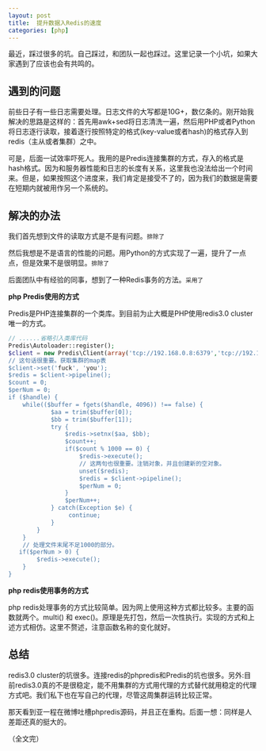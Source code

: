 ```yaml
---
layout: post
title:  提升数据入Redis的速度
categories: [php]
---
```


最近，踩过很多的坑。自己踩过，和团队一起也踩过。这里记录一个小坑，如果大家遇到了应该也会有共鸣的。

## 遇到的问题 ##

前些日子有一些日志需要处理。日志文件的大写都是10G+，数亿条的。刚开始我解决的思路是这样的：首先用awk+sed将日志清洗一遍，然后用PHP或者Python将日志逐行读取，接着逐行按照特定的格式(key-value或者hash)的格式存入到redis（主从或者集群）之中。

可是，后面一试效率吓死人。我用的是Predis连接集群的方式，存入的格式是hash格式。因为和服务器性能和日志的长度有关系，这里我也没法给出一个时间来。但是，如果按照这个进度来，我们肯定是接受不了的，因为我们的数据是需要在短期内就被用作另一个系统的。

## 解决的办法 ##

我们首先想到文件的读取方式是不是有问题。```排除了```

然后我想是不是语言的性能的问题。用Python的方式实现了一遍，提升了一点点，但是效果不是很明显。```排除了```

后面团队中有经验的同事，想到了一种Redis事务的方法。```采用了```


**php Predis使用的方式**

Predis是PHP连接集群的一个类库。到目前为止大概是PHP使用redis3.0 cluster唯一的方式。

```php
// ......省略引入类库代码
Predis\Autoloader::register();
$client = new Predis\Client(array('tcp://192.168.0.8:6379','tcp://192.168.0.8:6380,array('cluster'=>'redis'));
// 这句话很重要。获取集群的map表
$client->set('fuck', 'you');
$redis = $client->pipeline();
$count = 0;
$perNum = 0;
if ($handle) {
    while(($buffer = fgets($handle, 4096)) !== false) {
            $aa = trim($buffer[0]);
            $bb = trim($buffer[1]);
            try {
                $redis->setnx($aa, $bb);
                $count++;
                if($count % 1000 == 0) {
                    $redis->execute();
                    // 这两句也很重要。注销对象，并且创建新的空对象。
                    unset($redis);
                    $redis = $client->pipeline();
                    $perNum = 0;
                }
                $perNum++;
            } catch(Exception $e) {
                 continue;
            }
        }
    }
    // 处理文件末尾不足1000的部分。
   if($perNum > 0) {
        $redis->execute();
    }
}
```

**php redis使用事务的方式**

php redis处理事务的方式比较简单。因为网上使用这种方式都比较多。主要的函数就两个。multi() 和 exec()。原理是先打包，然后一次性执行。实现的方式和上述方式相仿。这里不赘述，注意函数名称的变化就好。

## 总结 ##

redis3.0 cluster的坑很多。连接redis的phpredis和Predis的坑也很多。另外:目前redis3.0真的不是很稳定，能不用集群的方式用代理的方式替代就用稳定的代理方式吧。我们私下也在写自己的代理，尽管这周集群运转比较正常。

那天看到亚一程在微博吐槽phpredis源码，并且正在重构。后面一想：同样是人差距还真的挺大的。


（全文完）


